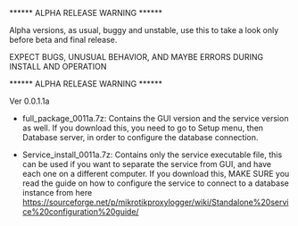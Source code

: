 ﻿****** ALPHA RELEASE WARNING ******

Alpha versions, as usual, buggy and unstable, use this to take a look only before beta and final release.

EXPECT BUGS, UNUSUAL BEHAVIOR, AND MAYBE ERRORS DURING INSTALL AND OPERATION

****** ALPHA RELEASE WARNING ******

Ver 0.0.1.1a

* full_package_0011a.7z:
Contains the GUI version and the service version as well.
If you download this, you need to go to Setup menu, then Database server, in order to configure the database connection.

* Service_install_0011a.7z:
Contains only the service executable file, this can be used if you want to separate the service from GUI, and have each one on a different computer.
If you download this, MAKE SURE you read the guide on how to configure the service to connect to a database instance from here <https://sourceforge.net/p/mikrotikproxylogger/wiki/Standalone%20service%20configuration%20guide/>